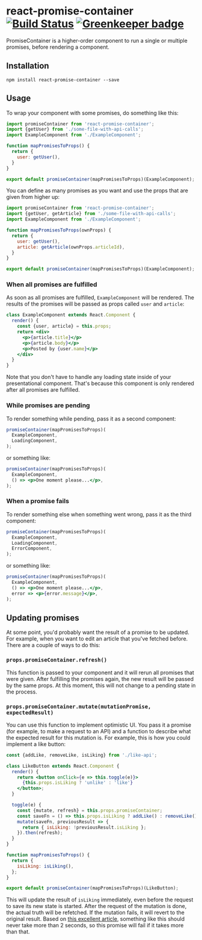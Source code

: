 # react-promise-container [![Build Status](https://travis-ci.org/Jpunt/react-promise-container.svg?branch=master)](https://travis-ci.org/Jpunt/react-promise-container) [![Greenkeeper badge](https://badges.greenkeeper.io/Jpunt/react-promise-container.svg)](https://greenkeeper.io/)

PromiseContainer is a higher-order component to run a single or multiple promises, before rendering a component.

## Installation

```
npm install react-promise-container --save
```

## Usage
To wrap your component with some promises, do something like this:

```jsx
import promiseContainer from 'react-promise-container';
import {getUser} from './some-file-with-api-calls';
import ExampleComponent from './ExampleComponent';

function mapPromisesToProps() {
  return {
    user: getUser(),
  }
}

export default promiseContainer(mapPromisesToProps)(ExampleComponent);
```

You can define as many promises as you want and use the props that are given from higher up:

```jsx
import promiseContainer from 'react-promise-container';
import {getUser, getArticle} from './some-file-with-api-calls';
import ExampleComponent from './ExampleComponent';

function mapPromisesToProps(ownProps) {
  return {
    user: getUser(),
    article: getArticle(ownProps.articleId),
  }
}

export default promiseContainer(mapPromisesToProps)(ExampleComponent);
```

### When all promises are fulfilled
As soon as all promises are fulfilled, `ExampleComponent` will be rendered. The results of the promises will be passed as props called `user` and `article`:

```jsx
class ExampleComponent extends React.Component {
  render() {
    const {user, article} = this.props;
    return <div>
      <p>{article.title}</p>
      <p>{article.body}</p>
      <p>Posted by {user.name}</p>
    </div>
  }
}
````

Note that you don't have to handle any loading state inside of your presentational component. That's because this component is only rendered after all promises are fulfilled.

### While promises are pending
To render something while pending, pass it as a second component:

```jsx
promiseContainer(mapPromisesToProps)(
  ExampleComponent,
  LoadingComponent,
);
```

or something like:

```jsx
promiseContainer(mapPromisesToProps)(
  ExampleComponent,
  () => <p>One moment please...</p>,
);
```

### When a promise fails
To render something else when something went wrong, pass it as the third component:

```jsx
promiseContainer(mapPromisesToProps)(
  ExampleComponent,
  LoadingComponent,
  ErrorComponent,
);
```

or something like:

```jsx
promiseContainer(mapPromisesToProps)(
  ExampleComponent,
  () => <p>One moment please...</p>,
  error => <p>{error.message}</p>,
);
```

## Updating promises
At some point, you'd probably want the result of a promise to be updated. For example, when you want to edit an article that you've fetched before. There are a couple of ways to do this:

### `props.promiseContainer.refresh()`
This function is passed to your component and it will rerun all promises that were given. After fulfilling the promises again, the new result will be passed by the same props. At this moment, this will not change to a pending state in the process.

### `props.promiseContainer.mutate(mutationPromise, expectedResult)`
You can use this function to implement optimistic UI. You pass it a promise (for example, to make a request to an API) and a function to describe what the expected result for this mutation is. For example, this is how you could implement a like button:

```jsx
const {addLike, removeLike, isLiking} from './like-api';

class LikeButton extends React.Component {
  render() {
    return <button onClick={e => this.toggle(e)}>
      {this.props.isLiking ? 'unlike' : 'like'}
    </button>;
  }

  toggle(e) {
    const {mutate, refresh} = this.props.promiseContainer;
    const saveFn = () => this.props.isLiking ? addLike() : removeLike();
    mutate(saveFn, previousResult => {
      return { isLiking: !previousResult.isLiking };
    }).then(refresh);
  }
}

function mapPromisesToProps() {
  return {
    isLiking: isLiking(),
  };
}

export default promiseContainer(mapPromisesToProps)(LikeButton);
```

This will update the result of `isLiking` immediately, even before the request to save its new state is started. After the request of the mutation is done, the actual truth will be refetched. If the mutation fails, it will revert to the original result. Based on [this excellent article](https://www.smashingmagazine.com/2016/11/true-lies-of-optimistic-user-interfaces/#rules-of-thumb), something like this should never take more than 2 seconds, so this promise will fail if it takes more than that.
